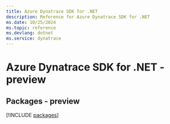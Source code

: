 ```yaml
---
title: Azure Dynatrace SDK for .NET
description: Reference for Azure Dynatrace SDK for .NET
ms.date: 10/25/2024
ms.topic: reference
ms.devlang: dotnet
ms.service: dynatrace
---
```

# Azure Dynatrace SDK for .NET - preview
## Packages - preview
[!INCLUDE [packages](dynatrace-index.md)]